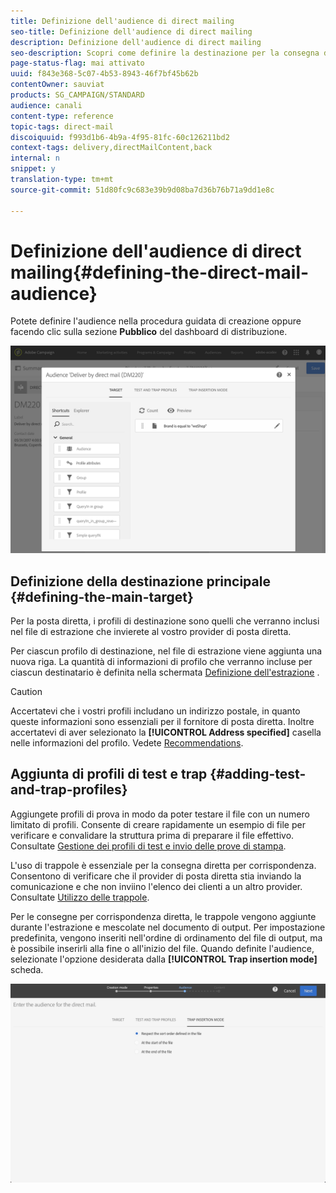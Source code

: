 ```yaml
---
title: Definizione dell'audience di direct mailing
seo-title: Definizione dell'audience di direct mailing
description: Definizione dell'audience di direct mailing
seo-description: Scopri come definire la destinazione per la consegna diretta per la posta.
page-status-flag: mai attivato
uuid: f843e368-5c07-4b53-8943-46f7bf45b62b
contentOwner: sauviat
products: SG_CAMPAIGN/STANDARD
audience: canali
content-type: reference
topic-tags: direct-mail
discoiquuid: f993d1b6-4b9a-4f95-81fc-60c126211bd2
context-tags: delivery,directMailContent,back
internal: n
snippet: y
translation-type: tm+mt
source-git-commit: 51d80fc9c683e39b9d08ba7d36b76b71a9dd1e8c

---
```



# Definizione dell'audience di direct mailing{#defining-the-direct-mail-audience}

Potete definire l'audience nella procedura guidata di creazione oppure facendo clic sulla sezione **Pubblico** del dashboard di distribuzione.

![](assets/direct_mail_15.png)

## Definizione della destinazione principale {#defining-the-main-target}

Per la posta diretta, i profili di destinazione sono quelli che verranno inclusi nel file di estrazione che invierete al vostro provider di posta diretta.

Per ciascun profilo di destinazione, nel file di estrazione viene aggiunta una nuova riga. La quantità di informazioni di profilo che verranno incluse per ciascun destinatario è definita nella schermata [Definizione dell'estrazione](#defining-the-extraction) .

>[!CAUTION]
>
>Accertatevi che i vostri profili includano un indirizzo postale, in quanto queste informazioni sono essenziali per il fornitore di posta diretta. Inoltre accertatevi di aver selezionato la **[!UICONTROL Address specified]** casella nelle informazioni del profilo. Vedete [Recommendations](../../channels/using/about-direct-mail.md#recommendations).

## Aggiunta di profili di test e trap {#adding-test-and-trap-profiles}

Aggiungete profili di prova in modo da poter testare il file con un numero limitato di profili. Consente di creare rapidamente un esempio di file per verificare e convalidare la struttura prima di preparare il file effettivo. Consultate [Gestione dei profili di test e invio delle prove di stampa](../../sending/using/managing-test-profiles-and-sending-proofs.md).

L'uso di trappole è essenziale per la consegna diretta per corrispondenza. Consentono di verificare che il provider di posta diretta stia inviando la comunicazione e che non inviino l'elenco dei clienti a un altro provider. Consultate [Utilizzo delle trappole](../../sending/using/managing-test-profiles-and-sending-proofs.md#using-traps).

Per le consegne per corrispondenza diretta, le trappole vengono aggiunte durante l'estrazione e mescolate nel documento di output. Per impostazione predefinita, vengono inseriti nell'ordine di ordinamento del file di output, ma è possibile inserirli alla fine o all'inizio del file. Quando definite l'audience, selezionate l'opzione desiderata dalla **[!UICONTROL Trap insertion mode]** scheda.

![](assets/direct_mail_trap_insertion_mode.png)
